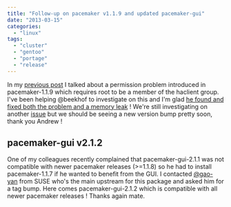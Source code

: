 ```yaml
---
title: "Follow-up on pacemaker v1.1.9 and updated pacemaker-gui"
date: "2013-03-15"
categories: 
  - "linux"
tags: 
  - "cluster"
  - "gentoo"
  - "portage"
  - "release"
---
```


In my [previous post](http://www.ultrabug.fr/pacemaker-vulnerability-and-v1-1-9-release/) I talked about a permission problem introduced in pacemaker-1.1.9 which requires root to be a member of the haclient group. I've been helping @beekhof to investigate on this and I'm glad [he found and fixed both the problem and a memory leak](https://github.com/beekhof/pacemaker/commit/3c9275e9ebdcb39ce58f73e62cef562d5dd6cb96) ! We're still investigating on another [issue](https://bugs.gentoo.org/show_bug.cgi?id=461698) but we should be seeing a new version bump pretty soon, thank you Andrew !

## pacemaker-gui v2.1.2

One of my colleagues recently complained that pacemaker-gui-2.1.1 was not compatible with newer pacemaker releases (>=1.1.8) so he had to install pacemaker-1.1.7 if he wanted to benefit from the GUI. I contacted [@gao-yan](https://github.com/ClusterLabs/pacemaker-mgmt) from SUSE who's the main upstream for this package and asked him for a tag bump. Here comes pacemaker-gui-2.1.2 which is compatible with all newer pacemaker releases ! Thanks again mate.
